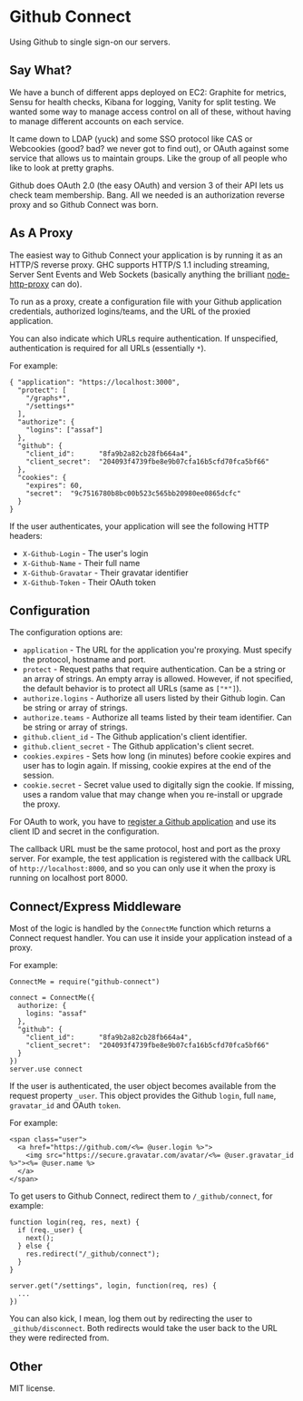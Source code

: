 # Github Connect

Using Github to single sign-on our servers.


## Say What?

We have a bunch of different apps deployed on EC2: Graphite for metrics, Sensu
for health checks, Kibana for logging, Vanity for split testing.  We wanted some
way to manage access control on all of these, without having to manage different
accounts on each service.

It came down to LDAP (yuck) and some SSO protocol like CAS or Webcookies (good?
bad? we never got to find out), or OAuth against some service that allows us to
maintain groups.  Like the group of all people who like to look at pretty
graphs.

Github does OAuth 2.0 (the easy OAuth) and version 3 of their API lets us check
team membership.  Bang.  All we needed is an authorization reverse proxy and so
Github Connect was born.


## As A Proxy

The easiest way to Github Connect your application is by running it as an HTTP/S
reverse proxy.  GHC supports HTTP/S 1.1 including streaming, Server Sent Events
and Web Sockets (basically anything the brilliant
[node-http-proxy](https://github.com/nodejitsu/node-http-proxy) can do).

To run as a proxy, create a configuration file with your Github application
credentials, authorized logins/teams, and the URL of the proxied application.

You can also indicate which URLs require authentication.  If unspecified,
authentication is required for all URLs (essentially `*`).

For example:

```
{ "application": "https://localhost:3000",
  "protect": [
    "/graphs*",
    "/settings*"
  ],
  "authorize": {
    "logins": ["assaf"]
  },
  "github": {
    "client_id":      "8fa9b2a82cb28fb664a4",
    "client_secret":  "204093f4739fbe8e9b07cfa16b5cfd70fca5bf66"
  },
  "cookies": {
    "expires": 60,
    "secret":  "9c7516780b8bc00b523c565bb20980ee0865dcfc"
  }
}
```

If the user authenticates, your application will see the following HTTP headers:

* `X-Github-Login` - The user's login
* `X-Github-Name` - Their full name
* `X-Github-Gravatar` - Their gravatar identifier
* `X-Github-Token` - Their OAuth token


## Configuration

The configuration options are:

* `application` - The URL for the application you're proxying.  Must specify the
  protocol, hostname and port.
* `protect` - Request paths that require authentication.  Can be a string or an
  array of strings.  An empty array is allowed.  However, if not specified, the
  default behavior is to protect all URLs (same as `["*"]`).
* `authorize.logins` - Authorize all users listed by their Github login.  Can be
  string or array of strings.
* `authorize.teams` - Authorize all teams listed by their team identifier.  Can
  be string or array of strings.
* `github.client_id` - The Github application's client identifier.
* `github.client_secret` - The Github application's client secret.
* `cookies.expires` - Sets how long (in minutes) before cookie expires and user has to login
  again.  If missing, cookie expires at the end of the session.
* `cookie.secret` - Secret value used to digitally sign the cookie.  If missing,
  uses a random value that may change when you re-install or upgrade the proxy.

For OAuth to work, you have to [register a Github
application](https://github.com/settings/applications) and use its client ID and
secret in the configuration.

The callback URL must be the same protocol, host and port as the proxy server.
For example, the test application is registered with the callback URL of
`http://localhost:8000`, and so you can only use it when the proxy is running on
localhost port 8000.


## Connect/Express Middleware

Most of the logic is handled by the `ConnectMe` function which returns a Connect
request handler.   You can use it inside your application instead of a proxy.

For example:

```
ConnectMe = require("github-connect")

connect = ConnectMe({
  authorize: {
    logins: "assaf"
  },
  "github": {
    "client_id":      "8fa9b2a82cb28fb664a4",
    "client_secret":  "204093f4739fbe8e9b07cfa16b5cfd70fca5bf66"
  }
})
server.use connect
```

If the user is authenticated, the user object becomes available from the request
property `_user`.  This object provides the Github `login`, full `name`,
`gravatar_id` and OAuth `token`.

For example:

```
<span class="user">
  <a href="https://github.com/<%= @user.login %>">
    <img src="https://secure.gravatar.com/avatar/<%= @user.gravatar_id %>"><%= @user.name %>
  </a>
</span>
```

To get users to Github Connect, redirect them to `/_github/connect`, for example:

```
function login(req, res, next) {
  if (req._user) {
    next();
  } else {
    res.redirect("/_github/connect");
  }
}

server.get("/settings", login, function(req, res) {
  ...
})
```

You can also kick, I mean, log them out by redirecting the user to
`_github/disconnect`.  Both redirects would take the user back to the URL they
were redirected from.


## Other

MIT license.
